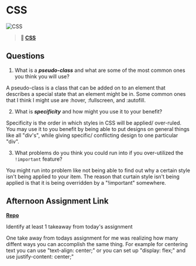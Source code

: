# CSS

![CSS](https://bcw.blob.core.windows.net/public/cssUnit/1411879719053976)

> **📖 [CSS](https://codeworksacademy.com/fs-student-guide/resources/wk1/03-CSS)**

## Questions

1. What is a ***pseudo-class*** and what are some of the most common ones you think you will use?

A pseudo-class is a class that can be added on to an element that describes a special state that an element might be in. Some common ones that I think I might use are :hover, :fullscreen, and :autofill.

2. What is ***specificity*** and how might you use it to your benefit?

Specificity is the order in which styles in CSS will be applied/ over-ruled. You may use it to you benefit by being able to put designs on general things like all "div's", while giving specific/ conflicting design to one particular "div".   

3. What problems do you think you could run into if you over-utilized the `!important` feature?

You might run into problem like not being able to find out why a certain style isn't being applied to your item. The reason that curtain style isn't being applied is that it is being overridden by a "!important" somewhere. 

## Afternoon Assignment Link

**[Repo](https://github.com/PeytonCurr/coolsite)**

Identify at least 1 takeaway from today's assignment

One take away from todays assignment for me was realizing how many diffent ways you can accomplish the same thing. For example for centering text you can use "text-align: center;" or you can set up "display: flex;" and use justify-content: center;"